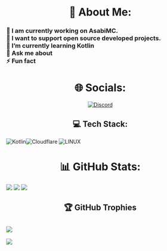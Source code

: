 
 # <h1 align=center> 💫 About Me: </h1>
### <p align-tex=center>🔭 I am currently working on AsabiMC.<br>👯 I want to support open source developed projects.<br>🌱 I’m currently learning Kotlin<br>💬 Ask me about<br>⚡ Fun fact
</p>

# <h1 align=center> 🌐 Socials: </h1>
[<center>![Discord](https://img.shields.io/badge/Discord-%237289DA.svg?logo=discord&logoColor=white)</center>](https://discord.gg/https://discord.gg/2Zd2UQ7mNN) 

## <h2 align=center> 💻 Tech Stack: </h2>



![Kotlin](https://img.shields.io/badge/kotlin-%230095D5.svg?style=for-the-badge&logo=kotlin&logoColor=white)![Cloudflare](https://img.shields.io/badge/Cloudflare-F38020?style=for-the-badge&logo=Cloudflare&logoColor=white) ![LINUX](https://img.shields.io/badge/Linux-FCC624?style=for-the-badge&logo=linux&logoColor=black)

# <h1 align=center> 📊 GitHub Stats: </h1>
![](https://github-readme-stats.vercel.app/api?username=AxteriaFX&theme=ayu-mirage&hide_border=false&include_all_commits=true&count_private=true)
![](https://github-readme-streak-stats.herokuapp.com/?user=AxteriaFX&theme=ayu-mirage&hide_border=false)
![](https://github-readme-stats.vercel.app/api/top-langs/?username=AxteriaFX&theme=ayu-mirage&hide_border=false&include_all_commits=true&count_private=true&layout=compact)

## <h2 align=center>🏆 GitHub Trophies  </h2>
![](https://github-profile-trophy.vercel.app/?username=AxteriaFX&theme=dracula&no-frame=false&no-bg=false&margin-w=4)
---
[![](https://visitcount.itsvg.in/api?id=AxteriaFX&icon=2&color=11)](https://visitcount.itsvg.in)
